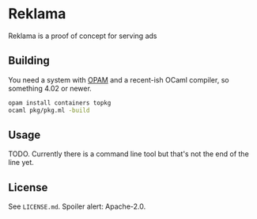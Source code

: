 Reklama
=======

Reklama is a proof of concept for serving ads

Building
--------

You need a system with [OPAM](https://opam.ocaml.org/) and a recent-ish OCaml
compiler, so something 4.02 or newer.

```bash
opam install containers topkg
ocaml pkg/pkg.ml -build
```

Usage
-----

TODO. Currently there is a command line tool but that's not the end of the line
yet.

License
-------

See `LICENSE.md`. Spoiler alert: Apache-2.0.

